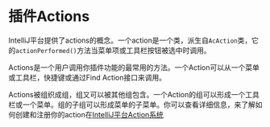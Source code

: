 # 插件Actions

IntelliJ平台提供了actions的概念。一个action是一个类，派生自`AcAction`类，它的`actionPerformed()`方法当菜单项或工具栏按钮被选中时调用。

Actions是一个用户调用你插件功能的最常用的方法。一个Action可以从一个菜单或工具栏，快捷键或通过Find Action接口来调用。

Actions被组织成组，组又可以被其他组包含。一个Action的组可以形成一个工具栏或一个菜单。组的子组可以形成菜单的子菜单。你可以查看详细信息，来了解如何创建和注册你的action在[IntelliJ平台Action系统](action_system.md)

